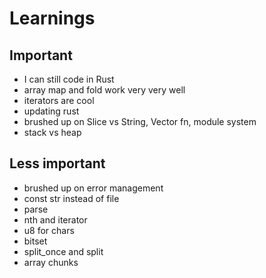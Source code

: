 # Learnings

## Important

- I can still code in Rust
- array map and fold work very very well
- iterators are cool
- updating rust
- brushed up on Slice vs String, Vector fn, module system
- stack vs heap

## Less important

- brushed up on error management
- const str instead of file
- parse
- nth and iterator
- u8 for chars
- bitset
- split_once and split
- array chunks
